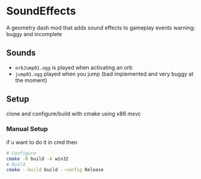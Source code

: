 # SoundEffects
A geometry dash mod that adds sound effects to gameplay events
warning: buggy and incomplete

## Sounds

- `orbJump01.ogg` is played when activating an orb
- `jump01.ogg` played when you jump (bad implemented and very buggy at the moment)

## Setup

clone and configure/build with cmake using x86 msvc

### Manual Setup
if u want to do it in cmd then
```bash
# Configure
cmake -B build -A win32
# Build
cmake --build build --config Release
```
